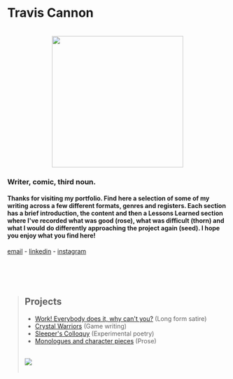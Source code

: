 # Travis Cannon

<br>
<img src="https://trvscnnn.github.io/portfolio/assets/crunch.png" width="300" height="300" style="display: block; margin: 0 auto" />

### Writer, comic, third noun.
#### Thanks for visiting my portfolio. Find here a selection of some of my writing across a few different formats, genres and registers. Each section has a brief introduction, the content and then a Lessons Learned section where I've recorded what was good (rose), what was difficult (thorn) and what I would do differently approaching the project again (seed). I hope you enjoy what you find here!<br>
[email](mailto:trvscnnn@gmail.com) - [linkedin](https://www.linkedin.com/in/travis-cannon-a51849165/) - [instagram](https://www.instagram.com/trvscnnn/?hl=en)<br> <br>

<br> <br>

 > ## Projects
>
 > - [Work! Everybody does it, why can't you?](/WEDIWCY/wediwcy.md) (Long form satire)
 > - [Crystal Warriors](/CrystalWarriors/CrystalWarriors.md) (Game writing)
 > - [Sleeper's Colloquy](/Naps/naps.md) (Experimental poetry)
 > - [Monologues and character pieces](/Prose/prose.md) (Prose)<br> <br>
> 
 > <img src="https://trvscnnn.github.io/portfolio/assets/framedhoriz.png" style="display: inline-grid; margin: 0 auto" /> 
 > <br> <br>

 >

